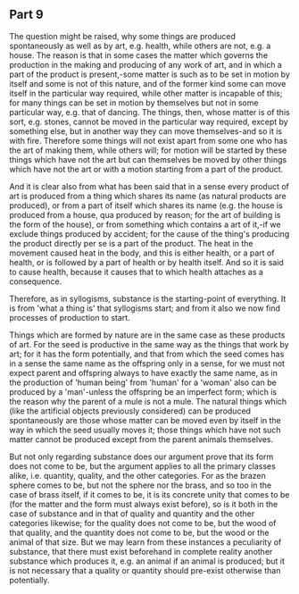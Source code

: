 ## Part 9

The question might be raised, why some things are produced spontaneously as well as by art, e.g.
health, while others are not, e.g.
a house.
The reason is that in some cases the matter which governs the production in the making and producing of any work of art, and in which a part of the product is present,-some matter is such as to be set in motion by itself and some is not of this nature, and of the former kind some can move itself in the particular way required, while other matter is incapable of this; for many things can be set in motion by themselves but not in some particular way, e.g.
that of dancing.
The things, then, whose matter is of this sort, e.g.
stones, cannot be moved in the particular way required, except by something else, but in another way they can move themselves-and so it is with fire.
Therefore some things will not exist apart from some one who has the art of making them, while others will; for motion will be started by these things which have not the art but can themselves be moved by other things which have not the art or with a motion starting from a part of the product.

And it is clear also from what has been said that in a sense every product of art is produced from a thing which shares its name (as natural products are produced), or from a part of itself which shares its name (e.g.
the house is produced from a house, qua produced by reason; for the art of building is the form of the house), or from something which contains a art of it,-if we exclude things produced by accident; for the cause of the thing's producing the product directly per se is a part of the product.
The heat in the movement caused heat in the body, and this is either health, or a part of health, or is followed by a part of health or by health itself.
And so it is said to cause health, because it causes that to which health attaches as a consequence.

Therefore, as in syllogisms, substance is the starting-point of everything.
It is from 'what a thing is' that syllogisms start; and from it also we now find processes of production to start.

Things which are formed by nature are in the same case as these products of art.
For the seed is productive in the same way as the things that work by art; for it has the form potentially, and that from which the seed comes has in a sense the same name as the offspring only in a sense, for we must not expect parent and offspring always to have exactly the same name, as in the production of 'human being' from 'human' for a 'woman' also can be produced by a 'man'-unless the offspring be an imperfect form; which is the reason why the parent of a mule is not a mule.
The natural things which (like the artificial objects previously considered) can be produced spontaneously are those whose matter can be moved even by itself in the way in which the seed usually moves it; those things which have not such matter cannot be produced except from the parent animals themselves.

But not only regarding substance does our argument prove that its form does not come to be, but the argument applies to all the primary classes alike, i.e.
quantity, quality, and the other categories.
For as the brazen sphere comes to be, but not the sphere nor the brass, and so too in the case of brass itself, if it comes to be, it is its concrete unity that comes to be (for the matter and the form must always exist before), so is it both in the case of substance and in that of quality and quantity and the other categories likewise; for the quality does not come to be, but the wood of that quality, and the quantity does not come to be, but the wood or the animal of that size.
But we may learn from these instances a peculiarity of substance, that there must exist beforehand in complete reality another substance which produces it, e.g.
an animal if an animal is produced; but it is not necessary that a quality or quantity should pre-exist otherwise than potentially.

